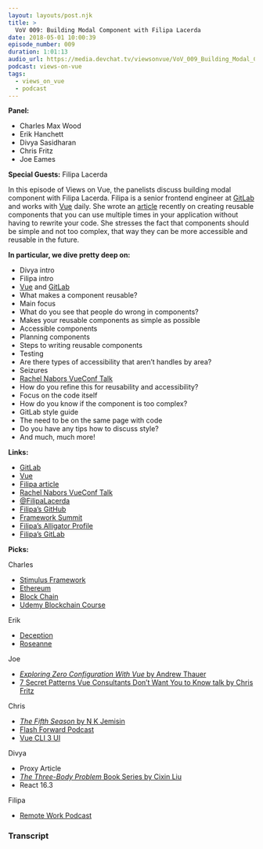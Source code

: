 ```yaml
---
layout: layouts/post.njk
title: >
  VoV 009: Building Modal Component with Filipa Lacerda
date: 2018-05-01 10:00:39
episode_number: 009
duration: 1:01:13
audio_url: https://media.devchat.tv/viewsonvue/VoV_009_Building_Modal_Component_with-Flilipa_Lacerda.mp3
podcast: views-on-vue
tags:
  - views_on_vue
  - podcast
---
```


**Panel:**

- Charles Max Wood
- Erik Hanchett
- Divya Sasidharan
- Chris Fritz
- Joe Eames

**Special Guests:** Filipa Lacerda

In this episode of Views on Vue, the panelists discuss building modal component with Filipa Lacerda. Filipa is a senior frontend engineer at [GitLab](https://about.gitlab.com/) and works with [Vue](https://vuejs.org/) daily. She wrote an [article](https://alligator.io/vuejs/vue-pagination-component/) recently on creating reusable components that you can use multiple times in your application without having to rewrite your code. She stresses the fact that components should be simple and not too complex, that way they can be more accessible and reusable in the future.

**In particular, we dive pretty deep on:**

- Divya intro
- Filipa intro
- [Vue](https://vuejs.org/) and [GitLab](https://about.gitlab.com/)
- What makes a component reusable?
- Main focus
- What do you see that people do wrong in components?
- Makes your reusable components as simple as possible
- Accessible components
- Planning components
- Steps to writing reusable components
- Testing
- Are there types of accessibility that aren’t handles by area?
- Seizures
- [Rachel Nabors VueConf Talk](https://www.youtube.com/watch?v=1kvRMU0114I)
- How do you refine this for reusability and accessibility?
- Focus on the code itself
- How do you know if the component is too complex?
- GitLab style guide
- The need to be on the same page with code
- Do you have any tips how to discuss style?
- And much, much more!

**Links:**

- [GitLab](https://about.gitlab.com/)
- [Vue](https://vuejs.org/)
- [Filipa article](https://alligator.io/vuejs/vue-pagination-component/)
- [Rachel Nabors VueConf Talk](https://www.youtube.com/watch?v=1kvRMU0114I)
- [@FilipaLacerda](https://twitter.com/@FilipaLacerda)
- [Filipa’s GitHub](https://github.com/filipalacerda)
- [Framework Summit](https://www.frameworksummit.com/)
- [Filipa’s Alligator Profile](https://alligator.io/author/filipa-lacerda)
- [Filipa’s GitLab](https://gitlab.com/filipa)

**Picks:**

Charles

- [Stimulus Framework](https://stimulusjs.org/)
- [Ethereum](https://www.ethereum.org/)
- [Block Chain](https://www.blockchain.com/)
- [Udemy Blockchain Course](https://www.udemy.com/blockchain-application/)

Erik

- [Deception](https://www.imdb.com/title/tt6461812/)
- [Roseanne](https://www.imdb.com/title/tt6845390/)

Joe

- [_Exploring Zero Configuration With Vue_ by Andrew Thauer](https://blog.rangle.io/exploring-zero-configuration-with-vue/)
- [7 Secret Patterns Vue Consultants Don’t Want You to Know talk by Chris Fritz](https://www.youtube.com/watch?v=7lpemgMhi0k)

Chris

- [_The Fifth Season_ by N K Jemisin](https://www.amazon.com/Fifth-Season-N-K-Jemisin/dp/B0759SQW2K)
- [Flash Forward Podcast](https://www.flashforwardpod.com/)
- [Vue CLI 3 UI](https://github.com/vuejs/ui)

Divya

- Proxy Article
- [_The Three-Body Problem_ Book Series by Cixin Liu](https://www.amazon.com/Three-Body-Problem-Cixin-Liu/dp/0765382032)
- React 16.3

Filipa

- [Remote Work Podcast](https://www.remoteworkpodcast.com/)

### Transcript
